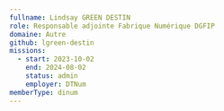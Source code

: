 ```yaml
---
fullname: Lindsay GREEN DESTIN
role: Responsable adjointe Fabrique Numérique DGFIP
domaine: Autre
github: lgreen-destin
missions:
  - start: 2023-10-02
    end: 2024-08-02
    status: admin
    employer: DTNum
memberType: dinum
---
```

